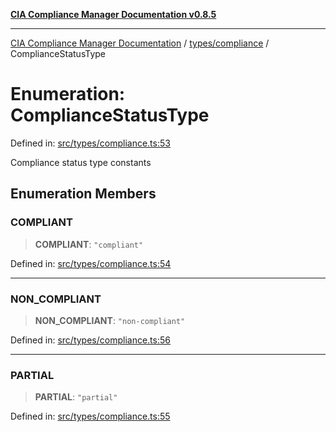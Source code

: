 [**CIA Compliance Manager Documentation v0.8.5**](../../../README.md)

***

[CIA Compliance Manager Documentation](../../../modules.md) / [types/compliance](../README.md) / ComplianceStatusType

# Enumeration: ComplianceStatusType

Defined in: [src/types/compliance.ts:53](https://github.com/Hack23/cia-compliance-manager/blob/3ae0301247f765ba03c8c0fe645db4718bb8af76/src/types/compliance.ts#L53)

Compliance status type constants

## Enumeration Members

### COMPLIANT

> **COMPLIANT**: `"compliant"`

Defined in: [src/types/compliance.ts:54](https://github.com/Hack23/cia-compliance-manager/blob/3ae0301247f765ba03c8c0fe645db4718bb8af76/src/types/compliance.ts#L54)

***

### NON\_COMPLIANT

> **NON\_COMPLIANT**: `"non-compliant"`

Defined in: [src/types/compliance.ts:56](https://github.com/Hack23/cia-compliance-manager/blob/3ae0301247f765ba03c8c0fe645db4718bb8af76/src/types/compliance.ts#L56)

***

### PARTIAL

> **PARTIAL**: `"partial"`

Defined in: [src/types/compliance.ts:55](https://github.com/Hack23/cia-compliance-manager/blob/3ae0301247f765ba03c8c0fe645db4718bb8af76/src/types/compliance.ts#L55)
